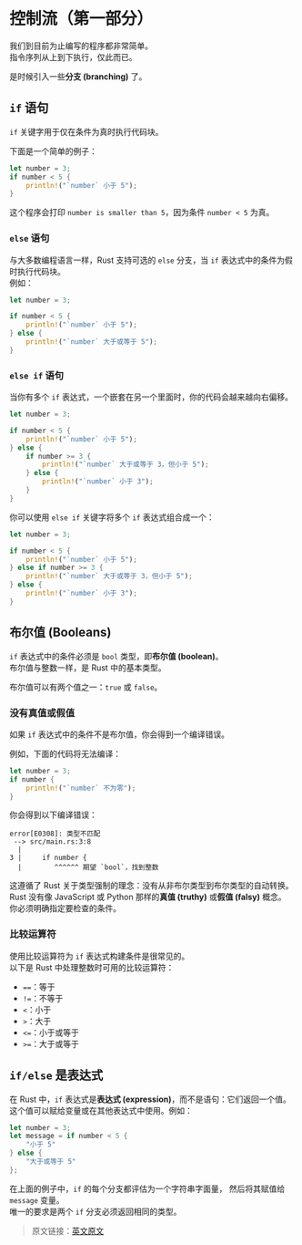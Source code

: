 # 控制流（第一部分）

我们到目前为止编写的程序都非常简单。\
指令序列从上到下执行，仅此而已。

是时候引入一些**分支 (branching)** 了。

## `if` 语句

`if` 关键字用于仅在条件为真时执行代码块。

下面是一个简单的例子：

```rust
let number = 3;
if number < 5 {
    println!("`number` 小于 5");
}
```

这个程序会打印 `number is smaller than 5`，因为条件 `number < 5` 为真。

### `else` 语句

与大多数编程语言一样，Rust 支持可选的 `else` 分支，当 `if` 表达式中的条件为假时执行代码块。\
例如：

```rust
let number = 3;

if number < 5 {
    println!("`number` 小于 5");
} else {
    println!("`number` 大于或等于 5");
}
```

### `else if` 语句

当你有多个 `if` 表达式，一个嵌套在另一个里面时，你的代码会越来越向右偏移。

```rust
let number = 3;

if number < 5 {
    println!("`number` 小于 5");
} else {
    if number >= 3 {
        println!("`number` 大于或等于 3，但小于 5");
    } else {
        println!("`number` 小于 3");
    }
}
```

你可以使用 `else if` 关键字将多个 `if` 表达式组合成一个：

```rust
let number = 3;

if number < 5 {
    println!("`number` 小于 5");
} else if number >= 3 {
    println!("`number` 大于或等于 3，但小于 5");
} else {
    println!("`number` 小于 3");
}
```

## 布尔值 (Booleans)

`if` 表达式中的条件必须是 `bool` 类型，即**布尔值 (boolean)**。\
布尔值与整数一样，是 Rust 中的基本类型。

布尔值可以有两个值之一：`true` 或 `false`。

### 没有真值或假值

如果 `if` 表达式中的条件不是布尔值，你会得到一个编译错误。

例如，下面的代码将无法编译：

```rust
let number = 3;
if number {
    println!("`number` 不为零");
}
```

你会得到以下编译错误：

```text
error[E0308]: 类型不匹配
 --> src/main.rs:3:8
  |
3 |     if number {
  |        ^^^^^^ 期望 `bool`，找到整数
```

这遵循了 Rust 关于类型强制的理念：没有从非布尔类型到布尔类型的自动转换。\
Rust 没有像 JavaScript 或 Python 那样的**真值 (truthy)** 或**假值 (falsy)** 概念。\
你必须明确指定要检查的条件。

### 比较运算符

使用比较运算符为 `if` 表达式构建条件是很常见的。\
以下是 Rust 中处理整数时可用的比较运算符：

- `==`：等于
- `!=`：不等于
- `<`：小于
- `>`：大于
- `<=`：小于或等于
- `>=`：大于或等于

## `if/else` 是表达式

在 Rust 中，`if` 表达式是**表达式 (expression)**，而不是语句：它们返回一个值。\
这个值可以赋给变量或在其他表达式中使用。例如：

```rust
let number = 3;
let message = if number < 5 {
    "小于 5"
} else {
    "大于或等于 5"
};
```

在上面的例子中，`if` 的每个分支都评估为一个字符串字面量，
然后将其赋值给 `message` 变量。\
唯一的要求是两个 `if` 分支必须返回相同的类型。

> 原文链接：[英文原文](https://github.com/mainmatter/100-exercises-to-learn-rust/blob/main/book/src/02_basic_calculator/03_if_else.md)
